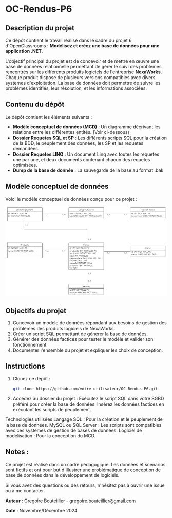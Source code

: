# OC-Rendus-P6

## Description du projet
Ce dépôt contient le travail réalisé dans le cadre du projet 6 d'OpenClassrooms : **Modélisez et créez une base de données pour une application .NET**.

L'objectif principal du projet est de concevoir et de mettre en œuvre une base de données relationnelle permettant de gérer le suivi des problèmes rencontrés sur les différents produits logiciels de l'entreprise **NexaWorks**. Chaque produit dispose de plusieurs versions compatibles avec divers systèmes d'exploitation. La base de données doit permettre de suivre les problèmes identifiés, leur résolution, et les informations associées.

## Contenu du dépôt
Le dépôt contient les éléments suivants :
- **Modèle conceptuel de données (MCD)** : Un diagramme décrivant les relations entre les différentes entités. (Voir ci-dessous)
- **Dossier Requetes SQL et SP** : Les différents scripts SQL pour la création de la BDD, le peuplement des données, les SP et les requetes demandées.
- **Dossier Requetes LINQ** : Un document Linq avec toutes les requetes une par une, et deux documents contenant chacun des requetes optimisées.
- **Dump de la base de donnée** : La sauvegarde de la base au format .bak

## Modèle conceptuel de données
Voici le modèle conceptuel de données conçu pour ce projet :

![Modèle conceptuel de données](Modele_De_Donnee.png)

## Objectifs du projet
1. Concevoir un modèle de données répondant aux besoins de gestion des problèmes des produits logiciels de NexaWorks.
2. Créer un script SQL permettant de générer la base de données.
3. Générer des données factices pour tester le modèle et valider son fonctionnement.
4. Documenter l'ensemble du projet et expliquer les choix de conception.

## Instructions
1. Clonez ce dépôt :  
   ```bash
   git clone https://github.com/votre-utilisateur/OC-Rendus-P6.git
2. Accédez au dossier du projet :
Exécutez le script SQL dans votre SGBD préféré pour créer la base de données.
Insérez les données factices en exécutant les scripts de peuplement.

Technologies utilisées
Langage SQL : Pour la création et le peuplement de la base de données.
MySQL ou SQL Server : Les scripts sont compatibles avec ces systèmes de gestion de bases de données.
Logiciel de modélisation : Pour la conception du MCD.

## Notes :

Ce projet est réalisé dans un cadre pédagogique. Les données et scénarios sont fictifs et ont pour but d'illustrer une problématique de conception de base de données dans le développement de logiciels.

Si vous avez des questions ou des retours, n'hésitez pas à ouvrir une issue ou à me contacter.

**Auteur** : Gregoire Bouteillier - gregoire.bouteillier@gmail.com

**Date** : Novembre/Décembre 2024

